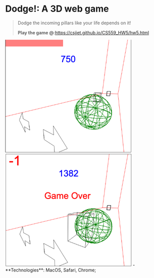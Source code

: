 # Dodge!: A 3D web game

> Dodge the incoming pillars like your life depends on it!
> 
> **Play the game @**:<a href="gitpages">https://csjiet.github.io/CS559_HW5/hw5.html</a>

<img src="./dodge.png" width=400>
<img src="./smashed.png" width=400>
- **Technologies**: MacOS, Safari, Chrome;


